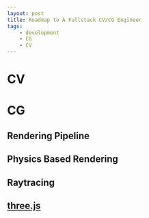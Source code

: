 ```yaml
---
layout: post
title: Roadmap to A Fullstack CV/CG Engineer
tags: 
    - development
    - CG
    - CV
---
```


# CV
# CG
## Rendering Pipeline
## Physics Based Rendering
## Raytracing
## [three.js](https://threejs.org/docs/index.html#manual/en/introduction/Creating-a-scene)
